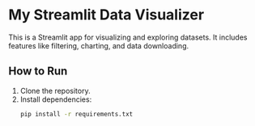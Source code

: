 # My Streamlit Data Visualizer

This is a Streamlit app for visualizing and exploring datasets. It includes features like filtering, charting, and data downloading.

## How to Run
1. Clone the repository.
2. Install dependencies:
   ```bash
   pip install -r requirements.txt